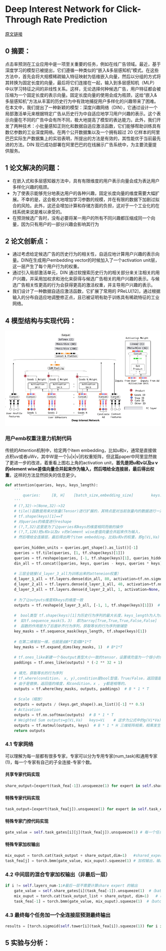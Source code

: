 # Deep Interest Network for Click-Through Rate Prediction
[原文链接](https://doi.org/10.1145/3383313.3412236)
## 0 摘要：
点击率预测在工业应用中是一项至关重要的任务，例如在线广告领域。最近，基于深度学习的模型已被提出，它们遵循一种类似的“嵌入&多层感知机”模式。在这些方法中，首先会将大规模稀疏输入特征映射为低维嵌入向量，然后以分组的方式将其转换为固定长度的向量，最后将它们连接在一起，输入到多层感知机（MLP）中以学习特征之间的非线性关系。这样，无论选择何种候选广告，用户特征都会被压缩为一个固定长度的表示向量。固定长度向量的使用会成为瓶颈，这给“嵌入&多层感知机”方法从丰富的历史行为中有效地捕捉用户多样化的兴趣带来了困难。在本文中，我们提出了一种新颖的模型：深度兴趣网络（DIN），它通过设计一个局部激活单元来根据特定广告从历史行为中自适应地学习用户兴趣的表示。这个表示向量在不同的广告中会有所不同，极大地提高了模型的表达能力。此外，我们开发了两种技术：小批量感知正则化和数据自适应激活函数，它们能够帮助训练具有数亿参数的工业深度网络。在两个公开数据集以及一个拥有超过 20 亿样本的阿里巴巴实际生产数据集上的实验表明，所提出的方法是有效的，其性能优于当前最先进的方法。DIN 现已成功部署在阿里巴巴的在线展示广告系统中，为主要流量提供服务。
## 1 论文解决的问题：
* 在嵌入式和多层感知器方法中，具有有限维度的用户表示向量会成为表达用户多样化兴趣的瓶颈。
* 为了使表示能够充分地表达用户的各种兴趣，固定长度向量的维度需要大幅扩展。不幸的是，这会极大地增加学习参数的规模，并在有限的数据下加剧过拟合的风险。此外，这还会增加计算和存储方面的负担，这对于一个工业化的在线系统来说是难以承受的。
* 在预测候选广告时，没有必要将某一用户的所有不同兴趣都压缩成同一个向量，因为只有用户的一部分兴趣会影响其行为
## 2 论文创新点：
* 通过考虑给定候选广告的历史行为的相关性，自适应地计算用户兴趣的表示向量。DIN在生成用户embedding vector的时候加入了一个activation unit层，这一层产生了每个用户行为的权重。
* 通过引入局部激活单元，DIN 通过软搜索历史行为的相关部分来关注相关的用户兴趣，并采用加权求和池化来获得与候选广告相关的用户兴趣的表示。与候选广告相关性更高的行为会获得更高的激活权重，并主导用户兴趣的表示。
* 我们设计了一种数据自适应激活函数，它扩展了常用的 PReLU[12]，通过根据输入的分布自适应地调整修正点，且已被证明有助于训练具有稀疏特征的工业网络。
## 4 模型结构与实现代码：
![输入图片说明](/imgs/2025-07-09/CG0JH6ExEsL5wPKH.png)

### 用户emb权重注意力机制代码
传统的Attention机制中，给定两个item embedding，比如u和v，通常是直接做点积uv或者uWv，其中W是一个|u|x|v|的权重矩阵，但这篇paper中阿里显然做了更进一步的改进，着重看上图右上角的activation unit，**首先是把u和v以及u v的element wise差值向量合并起来作为输入，然后喂给全连接层，最后得出权重**，这样的方法显然损失的信息更少。
```Python
def attention(queries, keys, keys_length):  
    '''  
        queries:     [B, H]    [batch_size,embedding_size]        keys:        [B, T, H]   [batch_size,T,embedding_size]        keys_length: [B]        [batch_size]        #T为历史行为序列长度  
    '''  
    # (?,32)->(None,32)->32  
    # tile()函数是用来对张量(Tensor)进行扩展的，其特点是对当前张量内的数据进行一定规则的复制。最终的输出张量维度不变  
    # tf.shape(keys)[1]==T  
    # 对queries的维度进行reshape  
    # (?,T,32)这里是为了让queries和keys的维度相同而做的操作  
    # (?,T,128)把u和v以及u v的element wise差值向量合并起来作为输入，  
    # 然后喂给全连接层，最后得出两个item embedding，比如u和v的权重，即g(Vi,Va)  
  
    queries_hidden_units = queries.get_shape().as_list()[-1]  
    queries = tf.tile(queries, [1, tf.shape(keys)[1]])  
    queries = tf.reshape(queries, [-1, tf.shape(keys)[1], queries_hidden_units])  
    din_all = tf.concat([queries, keys, queries - keys, queries * keys], axis=-1)  # B*T*4H  
  
    # 三层全链接(d_layer_3_all为训练出来的atteneion权重）  
    d_layer_1_all = tf.layers.dense(din_all, 80, activation=tf.nn.sigmoid, name='f1_att')  
    d_layer_2_all = tf.layers.dense(d_layer_1_all, 40, activation=tf.nn.sigmoid, name='f2_att')  
    d_layer_3_all = tf.layers.dense(d_layer_2_all, 1, activation=None, name='f3_att')  # B*T*1  
  
    # 为了让outputs维度和keys的维度一致  
    outputs = tf.reshape(d_layer_3_all, [-1, 1, tf.shape(keys)[1]])  # B*1*T  
  
    #  bool类型 tf.shape(keys)[1]为历史行为序列的最大长度，keys_length为人为设定的参数，  
    #  如tf.sequence_mask(5，3)  即为array[True,True,True,False,False]  
    #  函数的作用是为了后面补齐行为序列，获取等长的行为序列做铺垫  
    key_masks = tf.sequence_mask(keys_length, tf.shape(keys)[1])  
  
    # 在第二维增加一维，也就是由B*T变成B*1*T  
    key_masks = tf.expand_dims(key_masks, 1)  # B*1*T  
  
    # tf.ones_like新建一个与output类型大小一致的tensor，设置填充值为一个很小的值，而不是0,padding的mask后补一个很小的负数，这样softmax之后就会接近0  
    paddings = tf.ones_like(outputs) * (-2 ** 32 + 1)  
  
    # 填充，获取等长的行为序列  
    # tf.where(condition， x, y),condition是bool型值，True/False，返回值是对应元素，condition中元素为True的元素替换为x中的元素，为False的元素替换为y中对应元素  
    # 由于是替换，返回值的维度，和condition，x ， y都是相等的。  
    outputs = tf.where(key_masks, outputs, paddings)  # B * 1 * T  
  
    # Scale（缩放）  
    outputs = outputs / (keys.get_shape().as_list()[-1] ** 0.5)  
    # Activation  
    outputs = tf.nn.softmax(outputs)  # B * 1 * T  
    # Weighted Sum outputs=g(Vi,Va)   keys=Vi    # 这步为公式中的g(Vi*Va)*Vi  
    outputs = tf.matmul(outputs, keys)  # B * 1 * H 三维矩阵相乘，相乘发生在后两维，即 B * (( 1 * T ) * ( T * H ))  
    return outputs
```
### 4.1 专家网络
可以理解为每一层都有很多专家，专家可以分为专用专家(num_task)和通用专家(1)，每一个专家有自己的子全连接-专家个数。
#### 共享专家代码实现
```Python
share_output=[expert(task_fea[-1]).unsqueeze(1) for expert in self.share_experts[i]] # 输入为（batch_size, input_dim），share_experts为layers_num层，每一层有shared_expert_num个全连接层——MultiLayerPerceptron(input_dim, [bottom_mlp_dims[i]], dropout, output_layer=False)，最后输出为（batch_size, 1, bottom_mlp_dims[i]），有shared_expert_num个
```
#### 特殊专家代码实现
```Python
task_output=[expert(task_fea[j]).unsqueeze(1) for expert in self.task_experts[i][j]] # 输入为（batch_size, input_dim），task_experts为layers_num层，每一层有specific_expert_num个全连接层——MultiLayerPerceptron(input_dim, [bottom_mlp_dims[i]], dropout, output_layer=False)，最后输出为（batch_size, 1, bottom_mlp_dims[i]），有specific_expert_num个。注：特殊专家网络mlp数量为layers_num*task_num*specific_expert_num
```
#### 特殊专家门控代码实现
```Python
gate_value = self.task_gates[i][j](task_fea[j]).unsqueeze(1) # 每一个任务都有一个对应的门控结果，因此门控网络数量为layers_num*task_num，每一个网络为：torch.nn.Sequential(torch.nn.Linear(input_dim, shared_expert_num + specific_expert_num), torch.nn.Softmax(dim=1))，因此输出为（batch_size, 1, shared_expert_num + specific_expert_num）
```
#### 特殊专家加权输出
```Python
mix_ouput = torch.cat(task_output + share_output,dim=1)   #shared_expert_num个共享专家，specific_expert_num个特殊专家拼接
task_fea[j] = torch.bmm(gate_value, mix_ouput).squeeze(1) # 加权输出，输出维度为（batch_size, 1, bottom_mlp_dims[i]）
```
### 4.2 中间层的混合专家加权输出（非最后一层）
```Python
if i != self.layers_num-1:#最后一层不需要计算share expert 的输出  
    gate_value = self.share_gates[i](task_fea[-1]).unsqueeze(1)  #（batch_size, 1, shared_expert_num + specific_expert_num*task_num）
    mix_ouput = torch.cat(task_output_list + share_output, dim=1)   #（batch_size, shared_expert_num + specific_expert_num*task_num，bottom_mlp_dims[i]）
    task_fea[-1] = torch.bmm(gate_value, mix_ouput).squeeze(1)  #（batch_size,1，bottom_mlp_dims[i]）
```
### 4.3 最终每个任务加一个全连接层预测最终输出
```Python
results = [torch.sigmoid(self.tower[i](task_fea[i]).squeeze(1)) for i in range(self.task_num)] #使用sigmoid作为激活函数。输出（batchsize，num_task）
```

## 5 实验与分析：

<!--stackedit_data:
eyJoaXN0b3J5IjpbLTEzNTU0ODUwNjksMTM5NzE3NDY1MSw0Mj
M2OTM3ODcsNTQ1NzI4NTgxLDE1NDg1NTMxMTZdfQ==
-->